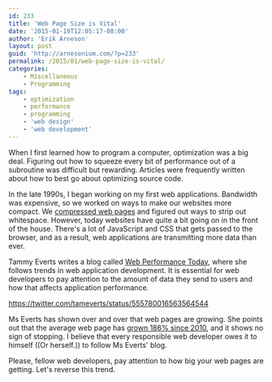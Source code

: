 ```yaml
---
id: 233
title: 'Web Page Size is Vital'
date: '2015-01-19T12:05:17-08:00'
author: 'Erik Arneson'
layout: post
guid: 'http://arnesonium.com/?p=233'
permalink: /2015/01/web-page-size-is-vital/
categories:
    - Miscellaneous
    - Programming
tags:
    - optimization
    - performance
    - programming
    - 'web design'
    - 'web development'
---
```


When I first learned how to program a computer, optimization was a big deal. Figuring out how to squeeze every bit of performance out of a subroutine was difficult but rewarding. Articles were frequently written about how to best go about optimizing source code.
<!--more-->

In the late 1990s, I began working on my first web applications. Bandwidth was expensive, so we worked on ways to make our websites more compact. We <a href="http://www.feedthebot.com/pagespeed/enable-compression.html" target="_blank">compressed web pages</a> and figured out ways to strip out whitespace. However, today websites have quite a bit going on in the front of the house. There's a lot of JavaScript and CSS that gets passed to the browser, and as a result, web applications are transmitting more data than ever.

Tammy Everts writes a blog called <a href="http://www.webperformancetoday.com/" title="Web Performance Today" target="_blank">Web Performance Today</a>, where she follows trends in web application development. It is essential for web developers to pay attention to the amount of data they send to users and how that affects application performance.

https://twitter.com/tameverts/status/555780016563564544

Ms Everts has shown over and over that web pages are growing. She points out that the average web page has <a href="http://www.webperformancetoday.com/2014/12/02/page-bloat-update-average-top-1000-web-page-1795-kb-size/" target="_blank">grown 186% since 2010</a>, and it shows no sign of stopping. I believe that every responsible web developer owes it to himself ((Or herself.)) to follow Ms Everts' blog.

Please, fellow web developers, pay attention to how big your web pages are getting. Let's reverse this trend.

